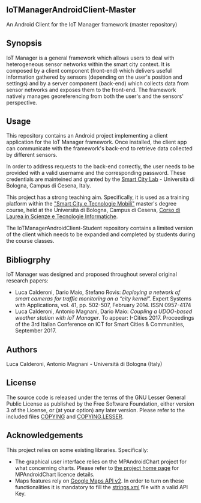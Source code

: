 ## IoTManagerAndroidClient-Master ##
An Android Client for the IoT Manager framework (master repository)

## Synopsis ##
IoT Manager is a general framework which allows users to deal with heterogeneous sensor networks within the smart city context.
It is composed by a client component (front-end) which delivers useful information gathered by sensors (depending on the user's position and settings) and by a server component (back-end) which collects data from sensor networks and exposes them to the front-end.
The framework natively manages georeferencing from both the user's and the sensors' perspective.

## Usage ##
This repository contains an Android project implementing a client application for the IoT Manager framework.
Once installed, the client app can communicate with the framework's back-end to retrieve data collected by different sensors.

In order to address requests to the back-end correctly, the user needs to be provided with a valid username and the corresponding password.
These credentials are mainteined and granted by the [Smart City Lab](http://smartcity.csr.unibo.it) - Università di Bologna, Campus di Cesena, Italy.

This project has a strong teaching aim. Specifically, it is used as a training platform within the ["Smart City e Tecnologie Mobili"](http://smartcity.csr.unibo.it/smart-city-e-tecnologie-mobili/) master's degree course, held at the Università di Bologna, Campus di Cesena, [Corso di Laurea in Scienze e Tecnologie Informatiche](http://corsi.unibo.it/scienzetecnologieinformatiche/Pagine/default.aspx).

The IoTManagerAndroidClient-Student repository contains a limited version of the client which needs to be expanded and completed by students during the course classes.

## Bibliogrphy ##
IoT Manager was designed and proposed throughout several original research papers:
- Luca Calderoni, Dario Maio, Stefano Rovis: *Deploying a network of smart cameras for traffic monitoring on a “city kernel”.* Expert Systems with Applications, vol. 41, pp. 502-507, February 2014. ISSN 0957-4174
- Luca Calderoni, Antonio Magnani, Dario Maio: *Coupling a UDOO-based weather station with IoT Manager*. To appear: I-Cities 2017. Proceedings of the 3rd Italian Conference on ICT for Smart Cities & Communities, September 2017.

## Authors ##
Luca Calderoni, Antonio Magnani - Università di Bologna (Italy)

## License ##
The source code is released under the terms of the GNU Lesser General Public License as published by the Free Software Foundation, either version 3 of the License, or (at your option) any later version. Please refer to the included files [COPYING](COPYING) and [COPYING.LESSER](COPYING.LESSER).

## Acknowledgements ##
This project relies on some existing libraries. Specifically:
- The graphical user interface relies on the MPAndroidChart project for what concerning charts. Please refer to [the project home page](https://github.com/PhilJay/MPAndroidChart) for MPAndroidChart licence details.
- Maps features rely on [Google Maps API v2](https://developers.google.com/maps/documentation/android-api/). In order to turn on these functionalities it is mandatory to fill the [strings.xml](res/values/strings.xml) file with a valid API Key.
